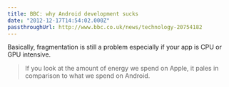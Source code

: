 ```yaml
---
title: BBC: why Android development sucks
date: "2012-12-17T14:54:02.000Z"
passthroughUrl: http://www.bbc.co.uk/news/technology-20754182
---
```


Basically, fragmentation is still a problem especially if your app is CPU or GPU intensive.

> If you look at the amount of energy we spend on Apple, it pales in comparison to what we spend on Android.